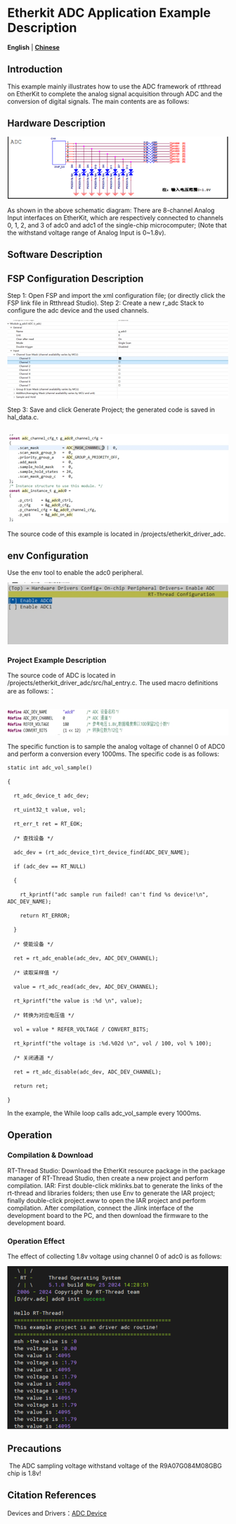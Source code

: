# Etherkit ADC Application Example Description

**English** | **[Chinese](./README_zh.md)**

## Introduction

This example mainly illustrates how to use the ADC framework of rtthread on EtherKit to complete the analog signal acquisition through ADC and the conversion of digital signals. The main contents are as follows:

## Hardware Description

![image-20241121103638590](./figures/image-20241121103638590.png)

As shown in the above schematic diagram: There are 8-channel Analog Input interfaces on EtherKit, which are respectively connected to channels 0, 1, 2, and 3 of adc0 and adc1 of the single-chip microcomputer; (Note that the withstand voltage range of Analog Input is 0~1.8v).

## Software Description

## FSP Configuration Description

Step 1: Open FSP and import the xml configuration file; (or directly click the FSP link file in Rtthread Studio).
Step 2: Create a new r_adc Stack to configure the adc device and the used channels.

![image-20241121103645572](./figures/image-20241121103645572.png)

Step 3: Save and click Generate Project; the generated code is saved in hal_data.c.

​                                                                   ![image-20241121103700878](./figures/image-20241121103700878.png) 

The source code of this example is located in /projects/etherkit_driver_adc.

## env Configuration

Use the env tool to enable the adc0 peripheral.

![image-20241121103710539](./figures/image-20241121103710539.png)

### Project Example Description

The source code of ADC is located in /projects/etherkit_driver_adc/src/hal_entry.c.
The used macro definitions are as follows:：

​                                                                    ![image-20241121103731800](./figures/image-20241121103731800.png) 

The specific function is to sample the analog voltage of channel 0 of ADC0 and perform a conversion every 1000ms.
The specific code is as follows:

```
static int adc_vol_sample()

{

  rt_adc_device_t adc_dev;

  rt_uint32_t value, vol;

  rt_err_t ret = RT_EOK;

  /* 查找设备 */

  adc_dev = (rt_adc_device_t)rt_device_find(ADC_DEV_NAME);

  if (adc_dev == RT_NULL)

  {

​    rt_kprintf("adc sample run failed! can't find %s device!\n", ADC_DEV_NAME);

​    return RT_ERROR;

  }

  /* 使能设备 */

  ret = rt_adc_enable(adc_dev, ADC_DEV_CHANNEL);

  /* 读取采样值 */

  value = rt_adc_read(adc_dev, ADC_DEV_CHANNEL);

  rt_kprintf("the value is :%d \n", value);

  /* 转换为对应电压值 */

  vol = value * REFER_VOLTAGE / CONVERT_BITS;

  rt_kprintf("the voltage is :%d.%02d \n", vol / 100, vol % 100);

  /* 关闭通道 */

  ret = rt_adc_disable(adc_dev, ADC_DEV_CHANNEL);

  return ret;

}
```



 

In the example, the While loop calls adc_vol_sample every 1000ms.

 

## Operation

### Compilation & Download

RT-Thread Studio: Download the EtherKit resource package in the package manager of RT-Thread Studio, then create a new project and perform compilation.
IAR: First double-click mklinks.bat to generate the links of the rt-thread and libraries folders; then use Env to generate the IAR project; finally double-click project.eww to open the IAR project and perform compilation.
After compilation, connect the Jlink interface of the development board to the PC, and then download the firmware to the development board.

### Operation Effect

The effect of collecting 1.8v voltage using channel 0 of adc0 is as follows:

![image-20241125155900825](./figures/image-20241125155900825.png)

## Precautions

​	The ADC sampling voltage withstand voltage of the R9A07G084M08GBG chip is 1.8v!

## Citation References

Devices and Drivers：[ADC Device](https://www.rt-thread.org/document/site/#/rt-thread-version/rt-thread-standard/programming-manual/device/adc/adc)

 
